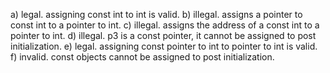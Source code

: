 a) legal. assigning const int to int is valid.
b) illegal. assigns a pointer to const int to a
   pointer to int.
c) illegal. assigns the address of a const int to
   a pointer to int.
d) illegal. p3 is a const pointer, it cannot be
   assigned to post initialization.
e) legal. assigning const pointer to int to pointer
   to int is valid.
f) invalid. const objects cannot be assigned to post
   initialization.
